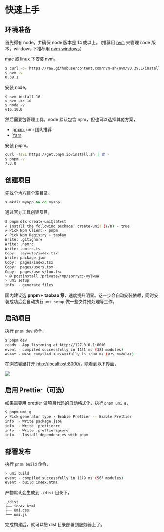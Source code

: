 # 快速上手

## 环境准备

首先得有 node，并确保 node 版本是 14 或以上。（推荐用 [nvm](https://github.com/nvm-sh/nvm) 来管理 node 版本，windows 下推荐用 [nvm-windows](https://github.com/coreybutler/nvm-windows)）

mac 或 linux 下安装 nvm。

```bash
$ curl -o- https://raw.githubusercontent.com/nvm-sh/nvm/v0.39.1/install.sh | bash
$ nvm -v
0.39.1
```

安装 node。

```
$ nvm install 16
$ nvm use 16
$ node -v
v16.10.0
```

然后需要包管理工具。node 默认包含 npm，但也可以选择其他方案，

* [pnpm](https://pnpm.io/installation), umi 团队推荐
* [Yarn](https://yarnpkg.com/getting-started/install)

安装 pnpm。

```bash
curl -fsSL https://get.pnpm.io/install.sh | sh -
$ pnpm -v
7.3.0
```

## 创建项目

先找个地方建个空目录。

```bash
$ mkdir myapp && cd myapp
```

通过官方工具创建项目，

```bash
$ pnpm dlx create-umi@latest
✔ Install the following package: create-umi? (Y/n) · true
✔ Pick Npm Client › pnpm
✔ Pick Npm Registry › taobao
Write: .gitignore
Write: .npmrc
Write: .umirc.ts
Copy:  layouts/index.tsx
Write: package.json
Copy:  pages/index.tsx
Copy:  pages/users.tsx
Copy:  pages/users/foo.tsx
> @ postinstall /private/tmp/sorrycc-vylwuW
> umi setup
info  - generate files
```

国内建议选 **pnpm + taobao 源**，速度提升明显。这一步会自动安装依赖，同时安装成功后会自动执行 `umi setup` 做一些文件预处理等工作。

## 启动项目

执行 `pnpm dev` 命令，

```bash
$ pnpm dev
ready - App listening at http://127.0.0.1:8000
event - compiled successfully in 1121 ms (388 modules)
event - MFSU compiled successfully in 1308 ms (875 modules)
```

在浏览器里打开 [http://localhost:8000/](http://localhost:8000/)，能看到以下界面，

![](https://img.alicdn.com/imgextra/i2/O1CN01ufcj8M1Lpt1yXd8sy_!!6000000001349-2-tps-1372-1298.png)

## 启用 Prettier（可选）

如果需要用 prettier 做项目代码的自动格式化，执行 `pnpm umi g`，

```bash
$ pnpm umi g
✔ Pick generator type › Enable Prettier -- Enable Prettier
info  - Write package.json
info  - Write .prettierrc
info  - Write .prettierignore
info  - Install dependencies with pnpm
```

## 部署发布

执行 `pnpm build` 命令，

```bash
> umi build
event - compiled successfully in 1179 ms (567 modules)
event - build index.html
```

产物默认会生成到 `./dist` 目录下，

```
./dist
├── index.html
├── umi.css
└── umi.js
```

完成构建后，就可以把 dist 目录部署到服务器上了。
